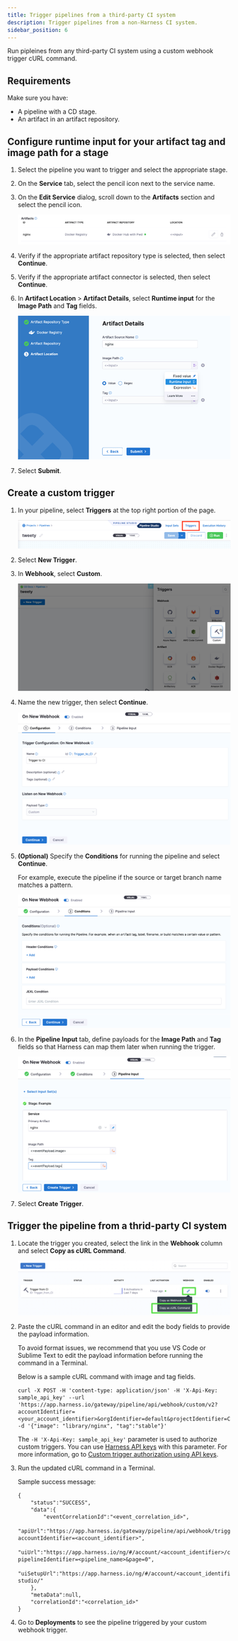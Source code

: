 ```yaml
---
title: Trigger pipelines from a third-party CI system
description: Trigger pipelines from a non-Harness CI system.
sidebar_position: 6
---
```


Run pipleines from any third-party CI system using a custom webhook trigger cURL command. 

## Requirements

Make sure you have: 
* A pipeline with a CD stage.
* An artifact in an artifact repository.

## Configure runtime input for your artifact tag and image path for a stage

1. Select the pipeline you want to trigger and select the appropriate stage.
2. On the **Service** tab, select the pencil icon next to the service name.
3. On the **Edit Service** dialog, scroll down to the **Artifacts** section and select the pencil icon.
  
   ![](./static/edit-artifacts.png)
   
4. Verify if the appropriate artifact repository type is selected, then select **Continue**.
5. Verify if the appropriate artifact connector is selected, then select **Continue**. 
6. In **Artifact Location** > **Artifact Details**, select **Runtime input** for the **Image Path** and **Tag** fields.
   
   ![](./ctatic/../static/edit-artifact-details.png)

7. Select **Submit**.
   
## Create a custom trigger

1. In your pipeline, select **Triggers** at the top right portion of the page.

    ![](./static/pipeline-trigger.png)
   
2. Select **New Trigger**.
3. In **Webhook**, select **Custom**.
   
    ![](./static/trigger-deployments-using-custom-triggers-01.png)

4. Name the new trigger, then select **Continue**.
   
    ![](./static/custom-webhook-trigger-configuration.png)

5. **(Optional)** Specify the **Conditions** for running the pipeline and select **Continue**. 
   
    For example, execute the pipeline if the source or target branch name matches a pattern.

    ![](./static/custom-webhook-trigger-conditions.png)

6. In the **Pipeline Input** tab, define payloads for the **Image Path** and **Tag** fields so that Harness can map them later when running the trigger.

    ![](./static/custom-webhook-trigger-piepline-input.png)

7. Select **Create Trigger**. 
   
## Trigger the pipeline from a thrid-party CI system

1. Locate the trigger you created, select the link in the **Webhook** column and select **Copy as cURL Command**.

    ![](./static/webhook-trigger-copy-curl-command.png)
    
2. Paste the cURL command in an editor and edit the body fields to provide the payload information.

   To avoid format issues, we recommend that you use VS Code or Sublime Text to edit the payload information before running the command in a Terminal.

   Below is a sample cURL command with image and tag fields.
   
    ```
    curl -X POST -H 'content-type: application/json' -H 'X-Api-Key: sample_api_key' --url 'https://app.harness.io/gateway/pipeline/api/webhook/custom/v2?accountIdentifier=<your_account_identifier>&orgIdentifier=default&projectIdentifier=CD_Docs&pipelineIdentifier=Container&triggerIdentifier=Trigger_to_CI' -d '{"image": "library/nginx", "tag":"stable"}'
    ```

    The `-H 'X-Api-Key: sample_api_key'` parameter is used to authorize custom triggers. You can use [Harness API keys](../4_Role-Based-Access-Control/7-add-and-manage-api-keys.md) with this parameter. For more information, go to [Custom trigger authorization using API keys](#custom-trigger-authorization-using-api-keys).

2. Run the updated cURL command in a Terminal. 

    Sample success message:
 
    ```
    {
        "status":"SUCCESS",
        "data":{
            "eventCorrelationId":"<event_correlation_id>",
            "apiUrl":"https://app.harness.io/gateway/pipeline/api/webhook/triggerExecutionDetails/<event_correlation_id>?accountIdentifier=<account_identifier>",
            "uiUrl":"https://app.harness.io/ng/#/account/<account_identifier>/cd/orgs/default/projects/CD_Docs/deployments?pipelineIdentifier=<pipeline_name>&page=0",
            "uiSetupUrl":"https://app.harness.io/ng/#/account/<account_identifier>/cd/orgs/default/projects/CD_Docs/pipelines/<pipeline_name>/pipeline-studio/"
        },
        "metaData":null,
        "correlationId":"<correlation_id>"
    }
    ```
   
3. Go to **Deployments** to see the pipeline triggered by your custom webhook trigger.
